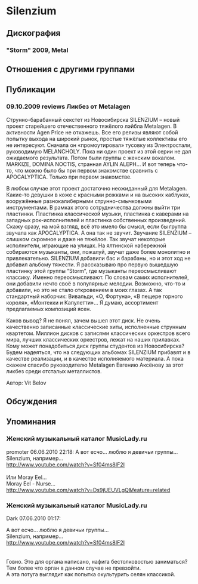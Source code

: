 # Silenzium



## Дискография

### "Storm" 2009, Metal




## Отношения с другими группами


## Публикации

### 09.10.2009 reviews Ликбез от Metalagen

<P>Струнно-барабанный секстет из Новосибирска SILENZIUM – новый проект старейшего отечественного тяжёлого лэйбла Metalagen. В активности Agen Price не откажешь. Все его релизы являют собой попытку выхода на широкий рынок, простые тяжёлые коллективы его не интересуют. Сначала он «промоутировал» тусовку из Электростали, руководимую MELANCHOLY. Пока ни один проект из этой серии не дал ожидаемого результата. Потом были группы с женским вокалом. MARKIZE, DOMINA NOCTIS, странная AYLIN ALEPH… И вот теперь что-то, что можно было бы при первом знакомстве сравнить с APOCALYPTICA. Только при первом знакомстве.</P>
<P>В любом случае этот проект достаточно неожиданный для Metalagen. Какие-то девушки в коже с красными рожками и на высоких каблуках, вооружённые разнокалиберными струнно-смычковыми инструментами. В рамках этого сотрудничества должны выйти три пластинки. Пластинка классической музыки, пластинка с каверами на западных рок-исполнителей и пластинка собственных произведений. Скажу сразу, на мой взгляд, всё это имело бы смысл, если бы группа звучала как APOCALYPTICA. А она так не звучит. Звучание SILENZIUM – слишком скромное и даже не тяжёлое. Так звучат некоторые исполнители, играющие на улицах. На ялтинской набережной собираются музыканты, они, пожалуй, звучат даже более монолитно и привлекательно. SILENZIUM добавили бас и барабаны, но и этот ход не добавил альбому тяжести. Я рассказываю про первую вышедшую пластинку этой группы “Storm”, где музыканты переосмысливают классику. Именно переосмысливают. По словам самих исполнителей, они добавили нечто своё в популярные мелодии. Возможно, что-то и добавили, но это не стало откровением в моих глазах. А так стандартный наборчик: Вивальди, «О, Фортуна», «В пещере горного короля», «Монтекки и Капулетти»… Я думаю, ассортимент предлагаемых композиций ясен.</P>
<P>Каков вывод? Я не понял, зачем вышел этот диск. Не очень качественно записанные классические хиты, исполненные струнным квартетом. Миллион дисков с записями классических оркестров всего мира, лучших классических оркестров, лежат на наших прилавках. Кому может понадобиться диск группы студентов из Новосибирска? Будем надеяться, что на следующих альбомах SILENZIUM прибавят и в качестве реализации, и в качестве исполняемого материала. А пока скажем спасибо руководителю Metalagen Евгению Аксёнову за этот ликбез среди отсталых металлистов.</P>
Автор: Vit Belov


## Обсуждения


## Упоминания

### Женский музыкальный каталог MusicLady.ru

promoter 06.06.2010 22:18:
А вот есчо... люблю я девичьи группы...<BR>Silenzium, например...<BR><A HREF="http://www.youtube.com/watch?v=Sf04ms8IF2I" TARGET="_blank">http://www.youtube.com/watch?v=Sf04ms8IF2I</A><BR><BR>Или Moray Eel...<BR>Moray Eel - Nurse...<BR><A HREF="http://www.youtube.com/watch?v=Ds9jUEUVLgQ&feature=related" TARGET="_blank">http://www.youtube.com/watch?v=Ds9jUEUVLgQ&feature=related</A>

### Женский музыкальный каталог MusicLady.ru

Dark 07.06.2010 01:17:
<DIV CLASS="quote">А вот есчо... люблю я девичьи группы...<BR>Silenzium, например...<BR><A HREF="http://www.youtube.com/watch?v=Sf04ms8IF2I" TARGET="_blank">http://www.youtube.com/watch?v=Sf04ms8IF2I</A></DIV><BR><BR>Говно. Это для органа написано, нафига бестолковостью заниматься?<BR>Тем более что орган в данном случае не превзойти.<BR>А эта потуга выглядит как попытка окультурить селян классикой.

